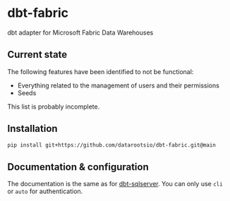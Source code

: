 # dbt-fabric

dbt adapter for Microsoft Fabric Data Warehouses

## Current state

The following features have been identified to not be functional:

* Everything related to the management of users and their permissions
* Seeds

This list is probably incomplete.

## Installation

```bash
pip install git+https://github.com/datarootsio/dbt-fabric.git@main
```

## Documentation & configuration

The documentation is the same as for [dbt-sqlserver](https://github.com/dbt-msft/dbt-sqlserver).
You can only use `cli` or `auto` for authentication.
